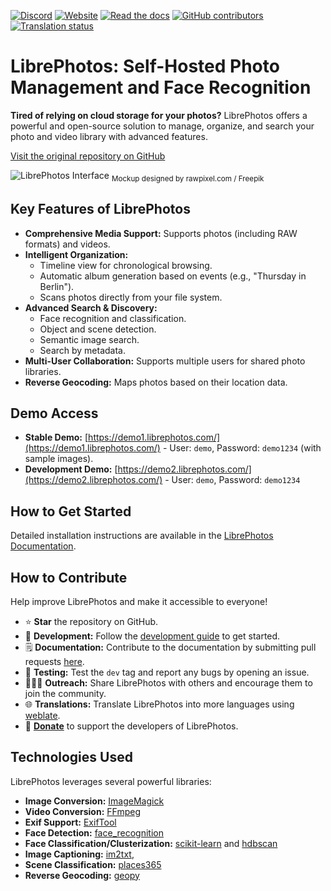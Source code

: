 [![Discord](https://img.shields.io/discord/784619049208250388?style=plastic)][discord] [![Website](https://img.shields.io/website?down_color=lightgrey&down_message=offline&style=plastic&up_color=blue&up_message=online&url=https%3A%2F%2Flibrephotos.com)](https://librephotos.com/)
[![Read the docs](https://img.shields.io/static/v1?label=Read&message=the%20docs&color=blue&style=plastic)](https://docs.librephotos.com/) [![GitHub contributors](https://img.shields.io/github/contributors/librephotos/librephotos?style=plastic)](https://github.com/LibrePhotos/librephotos/graphs/contributors)
<a href="https://hosted.weblate.org/engage/librephotos/">
<img src="https://hosted.weblate.org/widgets/librephotos/-/librephotos-frontend/svg-badge.svg" alt="Translation status" />
</a>

# LibrePhotos: Self-Hosted Photo Management and Face Recognition 

**Tired of relying on cloud storage for your photos?** LibrePhotos offers a powerful and open-source solution to manage, organize, and search your photo and video library with advanced features.

[Visit the original repository on GitHub](https://github.com/LibrePhotos/librephotos)

![LibrePhotos Interface](https://github.com/LibrePhotos/librephotos/blob/dev/screenshots/mockups_main_fhd.png?raw=true)
<sub>Mockup designed by rawpixel.com / Freepik</sub>

## Key Features of LibrePhotos

*   **Comprehensive Media Support:** Supports photos (including RAW formats) and videos.
*   **Intelligent Organization:**
    *   Timeline view for chronological browsing.
    *   Automatic album generation based on events (e.g., "Thursday in Berlin").
    *   Scans photos directly from your file system.
*   **Advanced Search & Discovery:**
    *   Face recognition and classification.
    *   Object and scene detection.
    *   Semantic image search.
    *   Search by metadata.
*   **Multi-User Collaboration:** Supports multiple users for shared photo libraries.
*   **Reverse Geocoding:** Maps photos based on their location data.

## Demo Access

*   **Stable Demo:** [https://demo1.librephotos.com/](https://demo1.librephotos.com/) - User: `demo`, Password: `demo1234` (with sample images).
*   **Development Demo:** [https://demo2.librephotos.com/](https://demo2.librephotos.com/) - User: `demo`, Password: `demo1234`

## How to Get Started

Detailed installation instructions are available in the [LibrePhotos Documentation](https://docs.librephotos.com/docs/installation/standard-install).

## How to Contribute

Help improve LibrePhotos and make it accessible to everyone!

*   ⭐ **Star** the repository on GitHub.
*   🚀 **Development:** Follow the [development guide](https://docs.librephotos.com/docs/development/dev-install) to get started.
*   🗒️ **Documentation:** Contribute to the documentation by submitting pull requests [here](https://github.com/LibrePhotos/librephotos.docs).
*   🧪 **Testing:** Test the `dev` tag and report any bugs by opening an issue.
*   🧑‍🤝‍🧑 **Outreach:** Share LibrePhotos with others and encourage them to join the community.
*   🌐 **Translations:** Translate LibrePhotos into more languages using [weblate](https://hosted.weblate.org/engage/librephotos/).
*   💸 [**Donate**](https://github.com/sponsors/derneuere) to support the developers of LibrePhotos.

## Technologies Used

LibrePhotos leverages several powerful libraries:

*   **Image Conversion:** [ImageMagick](https://github.com/ImageMagick/ImageMagick)
*   **Video Conversion:** [FFmpeg](https://github.com/FFmpeg/FFmpeg)
*   **Exif Support:** [ExifTool](https://github.com/exiftool/exiftool)
*   **Face Detection:** [face\_recognition](https://github.com/ageitgey/face_recognition)
*   **Face Classification/Clusterization:** [scikit-learn](https://scikit-learn.org/) and [hdbscan](https://github.com/scikit-learn-contrib/hdbscan)
*   **Image Captioning:** [im2txt](https://github.com/HughKu/Im2txt),
*   **Scene Classification:** [places365](http://places.csail.mit.edu/)
*   **Reverse Geocoding:** [geopy](https://github.com/geopy/geopy)

[discord]: https://discord.gg/xwRvtSDGWb